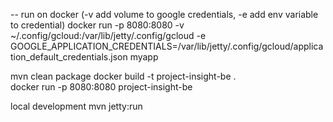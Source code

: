 -- run on docker (-v add volume to google credentials, -e add env variable to credential)
docker run -p 8080:8080 -v ~/.config/gcloud:/var/lib/jetty/.config/gcloud -e GOOGLE_APPLICATION_CREDENTIALS=/var/lib/jetty/.config/gcloud/application_default_credentials.json myapp


mvn clean package
docker build -t project-insight-be .  
docker run -p 8080:8080 project-insight-be


local development
mvn jetty:run

